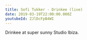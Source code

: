 ```yaml
---
title: Sofi Tukker - Drinkee (live)
date: 2019-03-19T22:00:00.000Z
youtubeId: ZJlDcFpB4WI
---
```

Drinkee at super sunny Studio Ibiza.
